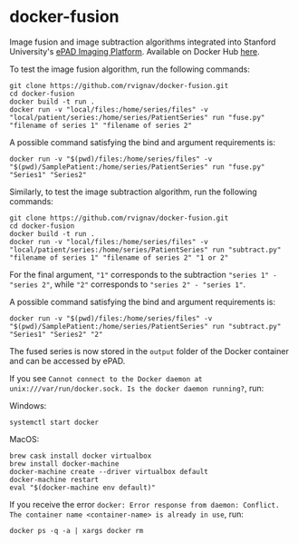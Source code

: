 # docker-fusion

Image fusion and image subtraction algorithms integrated into Stanford University's [ePAD Imaging Platform](https://epad.stanford.edu/image-fusion-subtraction). Available on Docker Hub [here](https://hub.docker.com/repository/docker/rvignav/docker-fusion).

To test the image fusion algorithm, run the following commands:

    git clone https://github.com/rvignav/docker-fusion.git
    cd docker-fusion
    docker build -t run .
    docker run -v "local/files:/home/series/files" -v "local/patient/series:/home/series/PatientSeries" run "fuse.py" "filename of series 1" "filename of series 2"

A possible command satisfying the bind and argument requirements is:

    docker run -v "$(pwd)/files:/home/series/files" -v "$(pwd)/SamplePatient:/home/series/PatientSeries" run "fuse.py" "Series1" "Series2"

Similarly, to test the image subtraction algorithm, run the following commands:

    git clone https://github.com/rvignav/docker-fusion.git
    cd docker-fusion
    docker build -t run .
    docker run -v "local/files:/home/series/files" -v "local/patient/series:/home/series/PatientSeries" run "subtract.py" "filename of series 1" "filename of series 2" "1 or 2"

For the final argument, `"1"` corresponds to the subtraction `"series 1" - "series 2"`, while `"2"` corresponds to `"series 2" - "series 1"`.

A possible command satisfying the bind and argument requirements is:

    docker run -v "$(pwd)/files:/home/series/files" -v "$(pwd)/SamplePatient:/home/series/PatientSeries" run "subtract.py" "Series1" "Series2" "2"

The fused series is now stored in the `output` folder of the Docker container and can be accessed by ePAD.

If you see `Cannot connect to the Docker daemon at unix:///var/run/docker.sock. Is the docker daemon running?`, run:

Windows:

    systemctl start docker

MacOS:

    brew cask install docker virtualbox
    brew install docker-machine
    docker-machine create --driver virtualbox default
    docker-machine restart
    eval "$(docker-machine env default)"

If you receive the error `docker: Error response from daemon: Conflict. The container name <container-name> is already in use`, run:

    docker ps -q -a | xargs docker rm
